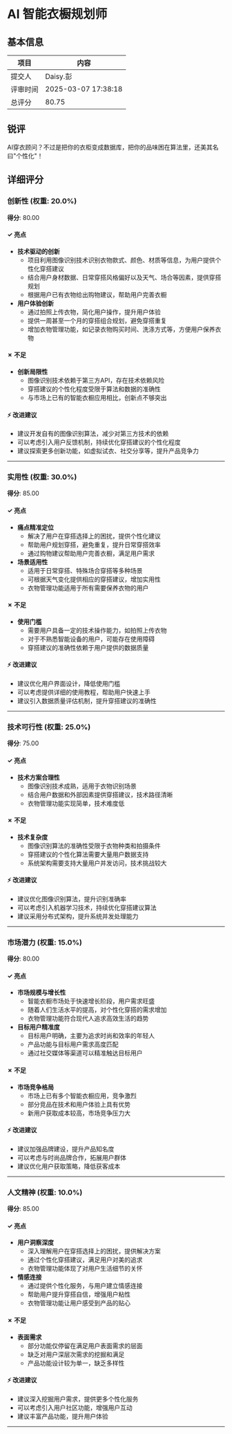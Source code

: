 # AI 智能衣橱规划师

## 基本信息

| 项目 | 内容 |
|------|------|
| 提交人 | Daisy.彭 |
| 评审时间 | 2025-03-07 17:38:18 |
| 总评分 | 80.75 |

## 锐评

AI穿衣顾问？不过是把你的衣柜变成数据库，把你的品味困在算法里，还美其名曰"个性化"！

## 详细评分

### 创新性 (权重: 20.0%)

**得分**: 80.00

#### ✓ 亮点

* **技术驱动的创新**
  * 项目利用图像识别技术识别衣物款式、颜色、材质等信息，为用户提供个性化穿搭建议
  * 结合用户身材数据、日常穿搭风格偏好以及天气、场合等因素，提供穿搭规划
  * 根据用户已有衣物给出购物建议，帮助用户完善衣橱
* **用户体验创新**
  * 通过拍照上传衣物，简化用户操作，提升用户体验
  * 提供一周甚至一个月的穿搭组合规划，避免穿搭重复
  * 增加衣物管理功能，如记录衣物购买时间、洗涤方式等，方便用户保养衣物

#### ✗ 不足

* **创新局限性**
  * 图像识别技术依赖于第三方API，存在技术依赖风险
  * 穿搭建议的个性化程度受限于算法和数据的准确性
  * 与市场上已有的智能衣橱应用相比，创新点不够突出

#### ⚡ 改进建议

* 建议开发自有的图像识别算法，减少对第三方技术的依赖
* 可以考虑引入用户反馈机制，持续优化穿搭建议的个性化程度
* 建议探索更多创新功能，如虚拟试衣、社交分享等，提升产品竞争力

---

### 实用性 (权重: 30.0%)

**得分**: 85.00

#### ✓ 亮点

* **痛点精准定位**
  * 解决了用户在穿搭选择上的困扰，提供个性化建议
  * 帮助用户规划穿搭，避免重复，提升日常穿搭效率
  * 通过购物建议帮助用户完善衣橱，满足用户需求
* **场景适用性**
  * 适用于日常穿搭、特殊场合穿搭等多种场景
  * 可根据天气变化提供相应的穿搭建议，增加实用性
  * 衣物管理功能适用于所有需要保养衣物的用户

#### ✗ 不足

* **使用门槛**
  * 需要用户具备一定的技术操作能力，如拍照上传衣物
  * 对于不熟悉智能设备的用户，可能存在使用障碍
  * 穿搭建议的准确性依赖于用户提供的数据质量

#### ⚡ 改进建议

* 建议优化用户界面设计，降低使用门槛
* 可以考虑提供详细的使用教程，帮助用户快速上手
* 建议引入数据质量评估机制，提升穿搭建议的准确性

---

### 技术可行性 (权重: 25.0%)

**得分**: 75.00

#### ✓ 亮点

* **技术方案合理性**
  * 图像识别技术成熟，适用于衣物识别场景
  * 结合用户数据和外部因素提供穿搭建议，技术路径清晰
  * 衣物管理功能实现简单，技术难度低

#### ✗ 不足

* **技术复杂度**
  * 图像识别算法的准确性受限于衣物种类和拍摄条件
  * 穿搭建议的个性化算法需要大量用户数据支持
  * 系统架构需要支持大量用户并发访问，技术挑战较大

#### ⚡ 改进建议

* 建议优化图像识别算法，提升识别准确率
* 可以考虑引入机器学习技术，持续优化穿搭建议算法
* 建议采用分布式架构，提升系统并发处理能力

---

### 市场潜力 (权重: 15.0%)

**得分**: 80.00

#### ✓ 亮点

* **市场规模与增长性**
  * 智能衣橱市场处于快速增长阶段，用户需求旺盛
  * 随着人们生活水平的提高，对个性化穿搭的需求增加
  * 衣物管理功能符合现代人追求高效生活的趋势
* **目标用户精准度**
  * 目标用户明确，主要为追求时尚和效率的年轻人
  * 产品功能与目标用户需求高度匹配
  * 通过社交媒体等渠道可以精准触达目标用户

#### ✗ 不足

* **市场竞争格局**
  * 市场上已有多个智能衣橱应用，竞争激烈
  * 部分竞品在技术和用户体验上具有优势
  * 新用户获取成本较高，市场竞争压力大

#### ⚡ 改进建议

* 建议加强品牌建设，提升产品知名度
* 可以考虑与时尚品牌合作，拓展用户群体
* 建议优化用户获取策略，降低获客成本

---

### 人文精神 (权重: 10.0%)

**得分**: 85.00

#### ✓ 亮点

* **用户洞察深度**
  * 深入理解用户在穿搭选择上的困扰，提供解决方案
  * 通过个性化穿搭建议，满足用户对美的追求
  * 衣物管理功能体现了对用户生活细节的关怀
* **情感连接**
  * 通过提供个性化服务，与用户建立情感连接
  * 帮助用户提升穿搭自信，增强用户粘性
  * 衣物管理功能让用户感受到产品的贴心

#### ✗ 不足

* **表面需求**
  * 部分功能仅停留在满足用户表面需求的层面
  * 缺乏对用户深层次需求的挖掘和满足
  * 产品功能设计较为单一，缺乏多样性

#### ⚡ 改进建议

* 建议深入挖掘用户需求，提供更多个性化服务
* 可以考虑引入用户社区功能，增强用户互动
* 建议丰富产品功能，提升用户体验

---

